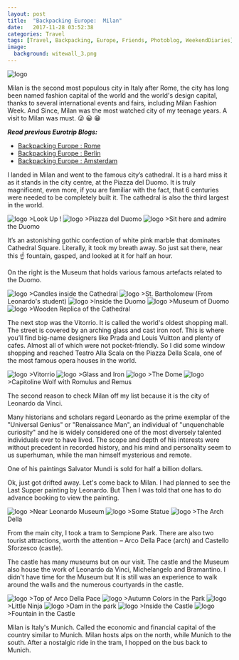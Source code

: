 ```yaml
---
layout: post
title:  "Backpacking Europe:  Milan"
date:   2017-11-28 03:52:38
categories: Travel
tags: [Travel, Backpacking, Europe, Friends, Photoblog, WeekendDiaries]
image:
  background: witewall_3.png
---
```


<img src="https://i.imgur.com/UBMu1fb.jpg" alt="logo">

Milan is the second most populous city in Italy after Rome, the city has long been named fashion capital of the world and the world's design capital, thanks to several international events and fairs, including Milan Fashion Week.
And Since, Milan was the most watched city of my teenage years. A visit to Milan was must. :stuck_out_tongue_winking_eye: :grinning: :grin:

**_Read previous Eurotrip Blogs:_**

+ <a href="http://yogeshpandey.in/travel/Backpacking-Europe-ROME/">Backpacking Europe :  Rome</a>
+ <a href="http://yogeshpandey.in/travel/Backpacking-Europe-Berlin/">Backpacking Europe : Berlin</a>
+ <a href="http://yogeshpandey.in/travel/Backpacking-Europe-Amsterdam/">Backpacking Europe : Amsterdam</a>

I landed in Milan and went to the famous city’s cathedral. It is a hard miss it as it stands in the city centre, at the Piazza del Duomo. It is truly magnificent, even more, if you are familiar with the fact, that 6 centuries were needed to be completely built it. The cathedral is also the third largest in the world.

<img src="https://i.imgur.com/JEBIGCR.jpg" alt="logo">
>Look Up !

<img src="https://i.imgur.com/bn8DNEP.jpg" alt="logo">
>Piazza del Duomo

<img src="https://i.imgur.com/kGvwbxg.jpg" alt="logo">
>Sit here and admire the Duomo

It’s an astonishing gothic confection of white pink marble that dominates Cathedral Square. Literally, it took my breath away. So just sat there, near this :point_up: fountain, gasped, and looked at it for half an hour.

On the right is the Museum that holds various famous artefacts related to the Duomo.

<img src="https://i.imgur.com/pbMRIA1.jpg" alt="logo">
>Candles inside the Cathedral

<img src="https://i.imgur.com/HgLp23Z.jpg" alt="logo">
>St. Bartholomew (From Leonardo's student)

<img src="https://i.imgur.com/1wtjiES.jpg" alt="logo">
>Inside the Duomo

<img src="https://i.imgur.com/2evQ2LI.jpg" alt="logo">
>Museum of Duomo

<img src="https://i.imgur.com/IV8upDh.jpg" alt="logo">
>Wooden Replica of the Cathedral

The next stop was the Vitorrio. It is called the world's oldest shopping mall. The street is covered by an arching glass and cast iron roof. This is where you’ll find big-name designers like Prada and Louis Vuitton and plenty of cafes. Almost all of which were not pocket-friendly. So I did some window shopping and reached  Teatro Alla Scala on the Piazza Della Scala, one of the most famous opera houses in the world.

<img src="https://i.imgur.com/KBvj4NF.jpg" alt="logo">
>Vitorrio

<img src="https://i.imgur.com/Td1pnGn.jpg" alt="logo">
>Glass and Iron

<img src="https://i.imgur.com/ybf9eo7.jpg" alt="logo">
>The Dome

<img src="https://i.imgur.com/NJYyK0L.jpg" alt="logo">
>Capitoline Wolf with Romulus and Remus

The second reason to check Milan off my list because it is the city of Leonardo da Vinci.

Many historians and scholars regard Leonardo as the prime exemplar of the "Universal Genius" or "Renaissance Man", an individual of "unquenchable curiosity" and he is widely considered one of the most diversely talented individuals ever to have lived. The scope and depth of his interests were without precedent in recorded history, and his mind and personality seem to us superhuman, while the man himself mysterious and remote.

One of his paintings Salvator Mundi is sold for half a billion dollars.

Ok, just got drifted away. Let's come back to Milan. I had planned to see the Last Supper painting by Leonardo. But Then I was told that one has to do advance booking to view the painting.

<img src="https://i.imgur.com/CIVLIBi.jpg" alt="logo">
>Near Leonardo Museum

<img src="https://i.imgur.com/pe2ENnT.jpg" alt="logo">
>Some Statue

<img src="https://i.imgur.com/kwc7hzV.jpg" alt="logo">
>The Arch Della

From the main city, I took a tram to Sempione Park. There are also two tourist attractions, worth the attention – Arco Della Pace (arch) and Castello Sforzesco (castle).

The castle has many museums but on our visit. The castle and the Museum also house the work of Leonardo da Vinci, Michelangelo and Bramantino. I didn't have time for the Museum but It is still was an experience to walk around the walls and the numerous courtyards in the castle.

<img src="https://i.imgur.com/STTHCmk.jpg" alt="logo">
>Top of Arco Della Pace

<img src="https://i.imgur.com/G1tUiDz.jpg" alt="logo">
>Autumn Colors in the Park

<img src="https://i.imgur.com/SndT5Mk.jpg" alt="logo">
>Little Ninja

<img src="https://i.imgur.com/NtIqcLX.jpg" alt="logo">
>Dam in the park

<img src="https://i.imgur.com/VJoD6PK.jpg" alt="logo">
>Inside the Castle

<img src="https://i.imgur.com/vqlwhAQ.jpg" alt="logo">
>Fountain in the Castle

Milan is Italy's Munich. Called the economic and financial capital of the country similar to Munich. Milan hosts alps on the north, while Munich to the south. After a nostalgic ride in the tram, I hopped on the bus back to Munich.
